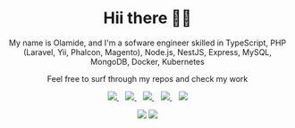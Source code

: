 <h1 align='center'>Hii there 👋🏾</h1>

<p align='center'>My name is Olamide, and I'm a sofware engineer skilled in TypeScript, PHP (Laravel, Yii, Phalcon, Magento), Node.js, NestJS, Express, MySQL, MongoDB, Docker, Kubernetes</p>

<p align='center'>Feel free to surf through my repos and check my work</p>

<p align='center'>
<a href="https://wa.me/2348087723258?text=Hello Olamide I am..." target="_blank">
  <img src="https://img.shields.io/badge/WHATSAPP-%2325D366.svg?&style=for-the-badge&logo=whatsapp&logoColor=white" />
</a>&nbsp;&nbsp;
<a href="https://twitter.com/olamideaboyeji" target="_blank">
  <img src="https://img.shields.io/badge/twitter-%231DA1F2.svg?&style=for-the-badge&logo=twitter&logoColor=white" />
</a>&nbsp;&nbsp;
<a href="https://www.linkedin.com/in/aolamide" target="_blank">
  <img src="https://img.shields.io/badge/linkedin-%230077B5.svg?&style=for-the-badge&logo=linkedin&logoColor=white" />
</a>&nbsp;&nbsp;
<a href="mailto:me@aolamide.tech" target="_blank">
  <img src="https://img.shields.io/badge/email me-%23D14836.svg?&style=for-the-badge&logo=gmail&logoColor=white" />
</a>&nbsp;&nbsp;
  <img src="https://gpvc.arturio.dev/aolamide" />
  
  <p align = "center">
  <img src = "https://github-readme-stats-black-seven.vercel.app/api?username=aolamide&show_icons=true&title_color=47ff78&text_color=efefed&icon_color=47ff78&bg_color=0b0b0c&line_height=27">
  <img src = "https://github-readme-stats-black-seven.vercel.app/api/top-langs/?username=aolamide&title_color=47ff78&text_color=efefed&icon_color=47ff78&bg_color=0b0b0c&line_height=27">
</p>
</p>

<!-- https://github-readme-stats.vercel.app/api?username=aolamide&show_icons=true&title_color=edc00e&text_color=efefed&icon_color=edc00e&bg_color=0b0b0c&line_height=27
https://github-readme-stats.vercel.app/api?username=aolamide&show_icons=true&title_color=e7be1a&text_color=efefed&icon_color=e7be1a&bg_color=0b0b0c&line_height=27
https://github-readme-stats.vercel.app/api?username=aolamide&show_icons=true&title_color=69e78b&text_color=efefed&icon_color=69e78b&bg_color=0b0b0c&line_height=27 -->
